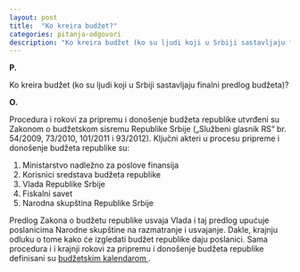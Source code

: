 ```yaml
---
layout: post
title:  "Ko kreira budžet?"
categories: pitanja-odgovori
description: "Ko kreira budžet (ko su ljudi koji u Srbiji sastavljaju finalni predlog budžeta)?"
---
```


**P.**

Ko kreira budžet (ko su ljudi koji u Srbiji sastavljaju finalni predlog budžeta)?


**O.**

Procedura i rokovi za pripremu i donošenje budžeta republike utvrđeni su Zakonom o budžetskom sisremu Republike Srbije („Službeni glasnik RS“ br. 54/2009, 73/2010, 101/2011 i 93/2012).
Ključni akteri u procesu pripreme i donošenje budžeta republike su:
<ol>
<li> Ministarstvo nadležno za poslove finansija </li>
<li> Korisnici sredstava budžeta republike </li>
<li> Vlada Republike Srbije </li>
<li> Fiskalni savet </li>
<li> Narodna skupština Republike Srbije </li>
</ol>
Predlog Zakona o budžetu republike usvaja Vlada i taj predlog upućuje poslanicima Narodne skupštine na razmatranje i usvajanje. Dakle, krajnju odluku o tome kako će izgledati budžet republike daju poslanici.
Sama procedura i i krajnji rokovi za pripremu i donošenje budžeta republike definisani su  <a href="{{ site.baseurl }}/pages/Budžetski-kalendar/"> budžetskim kalendarom </a>.